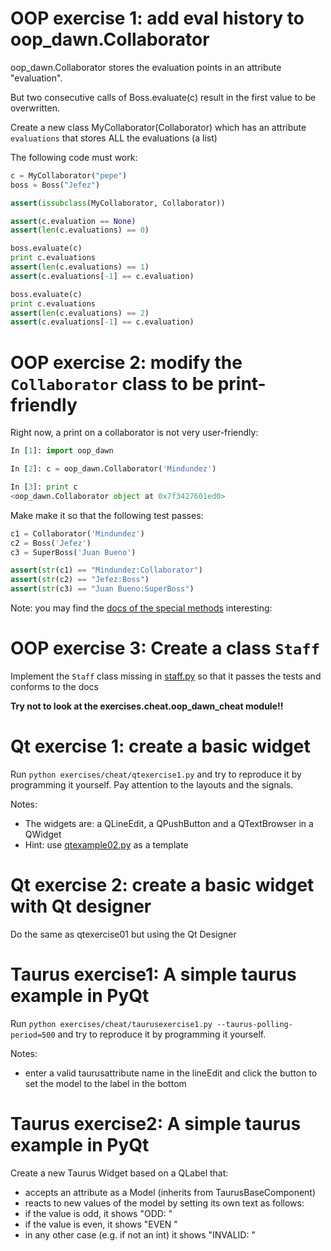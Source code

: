 

# OOP exercise 1: add eval history to oop_dawn.Collaborator

oop_dawn.Collaborator stores the evaluation points in an attribute "evaluation".

But two consecutive calls of Boss.evaluate(c) result in the first value to be overwritten.

Create  a new class MyCollaborator(Collaborator)
which has an attribute `evaluations` that stores ALL the evaluations (a list)

The following code must work:


```python
c = MyCollaborator("pepe")
boss = Boss("Jefez")

assert(issubclass(MyCollaborator, Collaborator))

assert(c.evaluation == None)
assert(len(c.evaluations) == 0)

boss.evaluate(c)
print c.evaluations
assert(len(c.evaluations) == 1)
assert(c.evaluations[-1] == c.evaluation)

boss.evaluate(c)
print c.evaluations
assert(len(c.evaluations) == 2)
assert(c.evaluations[-1] == c.evaluation)
```

# OOP exercise 2: modify the `Collaborator` class to be print-friendly

Right now, a print on a collaborator is not very user-friendly:

```python
In [1]: import oop_dawn

In [2]: c = oop_dawn.Collaborator('Mindundez')

In [3]: print c
<oop_dawn.Collaborator object at 0x7f3427601ed0>
```

Make make it so that the following test passes:

```python
c1 = Collaborator('Mindundez')
c2 = Boss('Jefez')
c3 = SuperBoss('Juan Bueno')

assert(str(c1) == "Mindundez:Collaborator")
assert(str(c2) == "Jefez:Boss")
assert(str(c3) == "Juan Bueno:SuperBoss")
```

Note: you may find the [docs of the special methods](https://docs.python.org/2/reference/datamodel.html#special-method-names
) interesting:

# OOP exercise 3: Create a class `Staff`

Implement the `Staff` class missing in [staff.py]() so that it passes the tests and conforms to the docs

**Try not to look at the exercises.cheat.oop_dawn_cheat module!!**


# Qt exercise 1: create a basic widget

Run `python exercises/cheat/qtexercise1.py` and try to reproduce it by programming
it yourself. Pay attention to the layouts and the signals.

Notes:
- The widgets are: a QLineEdit, a QPushButton and a QTextBrowser in a QWidget
- Hint: use [qtexample02.py](/docs/qtexample02.py) as a template


# Qt exercise 2: create a basic widget with Qt designer

Do the same as qtexercise01 but using the Qt Designer


# Taurus exercise1: A simple taurus example in PyQt

Run `python exercises/cheat/taurusexercise1.py --taurus-polling-period=500` and try to reproduce it by programming
it yourself.

Notes:

- enter a valid taurusattribute name in the lineEdit and click the button to set the model to the label in the bottom


# Taurus exercise2: A simple taurus example in PyQt

Create a new Taurus Widget based on a QLabel that:

- accepts an attribute as a Model (inherits from TaurusBaseComponent)
- reacts to new values of the model by setting its own text as follows:
 - if the value is odd, it shows "ODD: <value>"
 - if the value is even, it shows "EVEN <value>"
 - in any other case (e.g. if not an int) it shows "INVALID: <value>"






